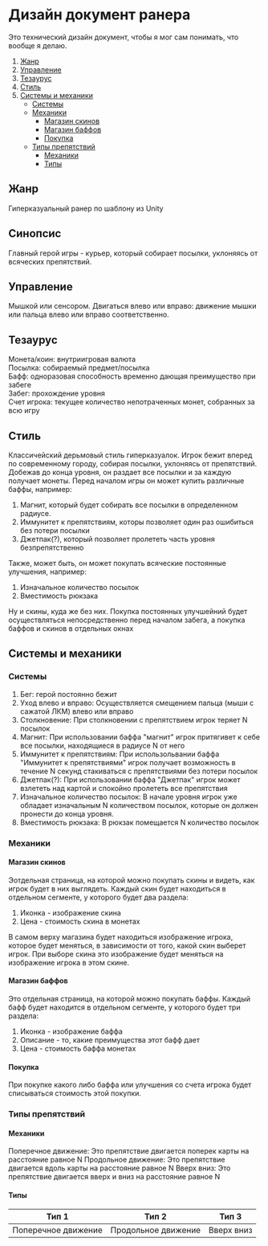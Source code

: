 # Дизайн документ ранера
Это технический дизайн документ, чтобы я мог сам понимать, что вообще я делаю.
1. [Жанр](##Жанр)
2. [Управление](##Управление)
3. [Тезаурус](##Тезаурус)
4. [Стиль](##Стиль)
6. [Системы и механики](##Системы_и_механики)
    - [Системы](###Системы)
    - [Механики](###Механики)
        - [Магазин скинов](####Магазин_скинов)
        - [Магазин баффов](####Магазин_баффов)
        - [Покупка](####Покупка)
    - [Типы препятствий](###Типы_препятствий)
        - [Механики](####Механики)  
        - [Типы](####Типы)
## Жанр
Гиперказуальный ранер по шаблону из Unity
## Синопсис
Главный герой игры - курьер, который собирает посылки, уклоняясь от всяческих препятствий.
## Управление
Мышкой или сенсором.
Двигаться влево или вправо: движение мышки или пальца влево или вправо соответственно.
## Тезаурус
Монета/коин: внутриигровая валюта  
Посылка: собираемый предмет/посылка  
Бафф: одноразовая способность временно дающая преимущество при забеге  
Забег: прохождение уровня  
Счет игрока: текущее количество непотраченных монет, собранных за всю игру  
## Стиль
Классичейский дерьмовый стиль гиперказуалок.
Игрок бежит вперед по современному городу, собирая посылки, уклоняясь от препятствий. Добежав до конца уровня, он раздает все посылки и за каждую получает монеты.
Перед началом игры он может купить различные баффы, например: 
1. Магнит, который будет собирать все посылки в определенном радиусе.
2. Иммунитет к препятствиям, которы позволяет один раз ошибиться без потери посылки
3. Джетпак(?), который позволяет пролететь часть уровня безпрепятственно

Также, может быть, он может покупать всяческие постоянные улучшения, например:
1. Изначальное количество посылок
2. Вместимость рюкзака

Ну и скины, куда же без них.
Покупка постоянных улучшейний будет осуществляться непосредственно перед началом забега, а покупка баффов и скинов в отдельных окнах
## Системы и механики
### Системы
1. Бег: герой постоянно бежит
2. Уход влево и вправо: Осуществляется смещением пальца (мыши с сажатой ЛКМ) влево или вправо
3. Столкновение: При столкновении с препятствием игрок теряет N посылок
4. Магнит: При использовании баффа "магнит" игрок притягивет к себе все посылки, находящиеся в радиусе N от него
5. Иммунитет к препятствиям: При использольвании баффа "Иммунитет к препятствиями" игрок получает возможность в течение N секунд стакиваться с препятствиями без потери посылок
6. Джетпак(?): При использовании баффа "Джетпак" игрок может взлететь над картой и спокойно пролететь все препятствия
7. Изначальное количество посылок: В начале уровня игрок уже обладает изначальным N количеством посылок, которые он должен пронести до конца уровня.
8. Вместимость рюкзака: В рюкзак помещается N количество посылок
### Механики
#### Магазин скинов
Эотдельная страница, на которой можно покупать скины и видеть, как игрок будет в них выглядеть. 
Каждый скин будет находиться в отдельном сегменте, у которого будет два раздела: 
1. Иконка - изображение скина
2. Цена - стоимость скина в монетах

В самом верху магазина будет находиться изображение игрока, которое будет меняться, в зависимости от того, какой скин выберет игрок. При выборе скина это изображение будет меняться на изображение игрока в этом скине.
#### Магазин баффов 
Это отдельная страница, на которой можно покупать баффы. 
Каждый бафф будет находится в отдельном сегменте, у которого будет три раздела: 
1. Иконка - изображение баффа
2. Описание - то, какие преимущества этот бафф дает
3. Цена - стоимость баффа монетах
#### Покупка
При покупке какого либо баффа или улучшения со счета игрока будет списываться стоимость этой покупки.
### Типы препятствий
#### Механики
Поперечное движение: Это препятствие двигается поперек карты на расстояние равное N
Продольное движение: Это препятствие двигается вдоль карты на расстояние равное N
Вверх вниз: Это препятствие двигается вверх и вниз на расстояние равное N
#### Типы
| Тип 1               | Тип 2               | Тип 3               |
| -----------         | -----------         | -----------         |
| Поперечное движение | Продольное движение | Вверх вниз          |

